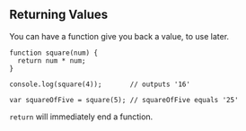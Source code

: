 ## Returning Values

You can have a function give you back a value, to use later.

```
function square(num) {
  return num * num;
}

console.log(square(4));       // outputs '16'

var squareOfFive = square(5); // squareOfFive equals '25'
```

`return` will immediately end a function.